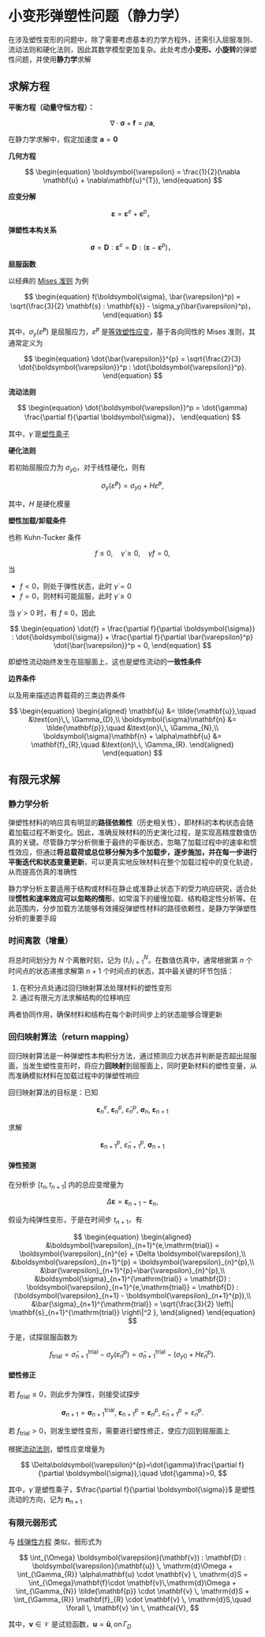# 小变形弹塑性问题（静力学）

在涉及塑性变形的问题中，除了需要考虑基本的力学方程外，还需引入屈服准则、流动法则和硬化法则，因此其数学模型更加复杂。此处考虑**小变形、小旋转**的弹塑性问题，并使用**静力学**求解

## 求解方程

**平衡方程（动量守恒方程）：**

$$
\begin{equation}
\nabla\cdot \boldsymbol{\sigma} + \mathbf{f} = \rho\mathbf{a},
\end{equation}
$$

在静力学求解中，假定加速度 $\mathbf{a} = \mathbf{0}$

**几何方程**

$$
\begin{equation}
\boldsymbol{\varepsilon} = \frac{1}{2}(\nabla \mathbf{u} + \nabla\mathbf{u}^{T}),
\end{equation}
$$

**应变分解**

$$
\begin{equation}
\boldsymbol{\varepsilon} = \boldsymbol{\varepsilon}^e + \boldsymbol{\varepsilon}^p，
\end{equation}
$$

**弹塑性本构关系**

$$
\begin{equation}
\boldsymbol{\sigma} = \mathbf{D} : \boldsymbol{\varepsilon}^e = \mathbf{D} : (\boldsymbol{\varepsilon} - \boldsymbol{\varepsilon}^p)，
\end{equation}
$$

**屈服函数**

以经典的 [Mises 准则](../../Plasticity/chap2/sec2-mises.md) 为例

$$
\begin{equation}
f(\boldsymbol{\sigma}, \bar{\varepsilon}^p) = \sqrt{\frac{3}{2} \mathbf{s} : \mathbf{s}} - \sigma_y(\bar{\varepsilon}^p)，
\end{equation}
$$

其中，$\sigma_y(\bar{\varepsilon}^p)$ 是屈服应力，$\bar{\varepsilon}^p$ 是[等效塑性应变](../../Plasticity/chap1/sec2-uniaxial.md)，基于各向同性的 Mises 准则，其通常定义为

$$
\begin{equation}
\dot{\bar{\varepsilon}}^{p} = \sqrt{\frac{2}{3} \dot{\boldsymbol{\varepsilon}}^p : \dot{\boldsymbol{\varepsilon}}^p}.
\end{equation}
$$


**流动法则**

$$
\begin{equation}
\dot{\boldsymbol{\varepsilon}}^p = \dot{\gamma} \frac{\partial f}{\partial \boldsymbol{\sigma}}，
\end{equation}
$$

其中，$\dot{\gamma}$ 是[塑性乘子](../../Plasticity/chap3/intro.md)

**硬化法则**

若初始屈服应力为 $\sigma_{y0}$，对于线性硬化，则有

$$
\begin{equation}
\sigma_y(\bar{\varepsilon}^p) = \sigma_{y0} + H\bar{\varepsilon}^{p},
\end{equation}
$$

其中，$H$ 是硬化模量

**塑性加载/卸载条件**

也称 Kuhn-Tucker 条件

$$
\begin{equation}
f \leq 0, \quad \dot{\gamma} \geq 0, \quad \dot{\gamma} f = 0,
\end{equation}
$$

当

- $f<0$，则处于弹性状态，此时 $\dot{\gamma} = 0$
- $f=0$，则材料可能屈服，此时 $\dot{\gamma} \geq 0$

当 $\dot{\gamma} > 0$ 时，有 $f\equiv0$，因此

$$
\begin{equation}
  \dot{f} = \frac{\partial f}{\partial \boldsymbol{\sigma}} : \dot{\boldsymbol{\sigma}} + \frac{\partial f}{\partial \bar{\varepsilon}^p} \dot{\bar{\varepsilon}}^p = 0,
\end{equation}
$$

即塑性流动始终发生在屈服面上，这也是塑性流动的**一致性条件**

**边界条件**

以及用来描述边界载荷的三类边界条件

$$
\begin{equation}
\begin{aligned}
\mathbf{u} &= \tilde{\mathbf{u}},\quad &\text{on}\,\, \Gamma_{D},\\
\boldsymbol{\sigma}\mathbf{n} &= \tilde{\mathbf{p}},\quad &\text{on}\,\, \Gamma_{N},\\
\boldsymbol{\sigma}\mathbf{n} + \alpha\mathbf{u} &= \mathbf{f}_{R},\quad &\text{on}\,\, \Gamma_{R}.
\end{aligned}
\end{equation}
$$

## 有限元求解

### 静力学分析

弹塑性材料的响应具有明显的**路径依赖性**（历史相关性），即材料的本构状态会随着加载过程不断变化。因此，准确反映材料的历史演化过程，是实现高精度数值仿真的关键。尽管静力学分析侧重于最终的平衡状态，忽略了加载过程中的速率和惯性效应，但通过**将总载荷或总位移分解为多个加载步，逐步施加，并在每一步进行平衡迭代和状态变量更新**，可以更真实地反映材料在整个加载过程中的变化轨迹，从而提高仿真的准确性

静力学分析主要适用于结构或材料在静止或准静止状态下的受力响应研究，适合处理**惯性和速率效应可以忽略的情形**，如常温下的缓慢加载、结构稳定性分析等。在此范围内，分步加载方法能够有效捕捉弹塑性材料的路径依赖性，是静力学弹塑性分析的重要手段

### 时间离散（增量）

将总时间划分为 $N$ 个离散时刻，记为 $\{t_{i}\}_{i=1}^{N}$。在数值仿真中，通常根据第 $n$ 个时间点的状态递推求解第 $n+1$ 个时间点的状态，其中最关键的环节包括：

1. 在积分点处通过回归映射算法处理材料的塑性变形
2. 通过有限元方法求解结构的位移响应

两者协同作用，确保材料和结构在每个新时间步上的状态能够合理更新

### 回归映射算法（return mapping）

回归映射算法是一种弹塑性本构积分方法，通过预测应力状态并判断是否超出屈服面，当发生塑性变形时，将应力**回映射**到屈服面上，同时更新材料的塑性变量，从而准确模拟材料在加载过程中的弹塑性响应

回归映射算法的目标是：已知

$$
\begin{equation}
\boldsymbol{\varepsilon}_{n}^{e},\ \boldsymbol{\varepsilon}_{n}^{p},\ \bar{\varepsilon}_{n}^{p},\ \boldsymbol{\sigma}_{n},\ \boldsymbol{\varepsilon}_{n+1}
\end{equation}
$$

求解

$$
\begin{equation}
\boldsymbol{\varepsilon}_{n+1}^{p},\ \bar{\varepsilon}_{n+1}^{p},\ \boldsymbol{\sigma}_{n+1}
\end{equation}
$$

#### 弹性预测

在分析步 $[t_{n},t_{n+1}]$ 内的总应变增量为

$$
\Delta\boldsymbol{\varepsilon} = \boldsymbol{\varepsilon}_{n+1} - \boldsymbol{\varepsilon}_{n},
$$

假设为纯弹性变形，于是在时间步 $t_{n+1}$，有

$$
\begin{equation}
\begin{aligned}
&\boldsymbol{\varepsilon}_{n+1}^{e,\mathrm{trial}} = \boldsymbol{\varepsilon}_{n}^{e} + \Delta \boldsymbol{\varepsilon},\\
&\boldsymbol{\varepsilon}_{n+1}^{p} = \boldsymbol{\varepsilon}_{n}^{p},\\
&\bar{\varepsilon}_{n+1}^{p}=\bar{\varepsilon}_{n}^{p},\\
&\boldsymbol{\sigma}_{n+1}^{\mathrm{trial}} = \mathbf{D} : \boldsymbol{\varepsilon}_{n+1}^{e,\mathrm{trial}} = \mathbf{D} :(\boldsymbol{\varepsilon}_{n+1} - \boldsymbol{\varepsilon}_{n+1}^{p}),\\
&\bar{\sigma}_{n+1}^{\mathrm{trial}} = \sqrt{\frac{3}{2} \left\| \mathbf{s}_{n+1}^{\mathrm{trial}} \right\|^2 },
\end{aligned}
\end{equation}
$$

于是，试探屈服函数为

$$
\begin{equation}
f_{\mathrm{trial}} = \bar{\sigma}_{n+1}^{\mathrm{trial}} - \sigma_y(\bar{\varepsilon}_n^p) = \bar{\sigma}_{n+1}^{\mathrm{trial}} - (\sigma_{y0} + H\bar{\varepsilon}_{n}^{p}).
\end{equation}
$$

#### 塑性修正

若 $f_{\mathrm{trial}} \leq 0$，则此步为弹性，则接受试探步

$$
\boldsymbol{\sigma}_{n+1}=\boldsymbol{\sigma}_{n+1}^{\mathrm{trial}},\ \boldsymbol{\varepsilon}_{n+1}^{p} = \boldsymbol{\varepsilon}_{n}^{p},\ \bar{\varepsilon}_{n+1}^{p}=\bar{\varepsilon}_{n}^{p}.
$$

若 $f_{\mathrm{trial}} > 0$，则发生塑性变形，需要进行塑性修正，使应力回到屈服面上

根据[流动法则](../../Plasticity/chap3/intro.md)，塑性应变增量为

$$
\Delta\boldsymbol{\varepsilon}^{p}=\dot{\gamma}\frac{\partial f}{\partial \boldsymbol{\sigma}},\quad \dot{\gamma}>0,
$$

其中，$\dot{\gamma}$ 是塑性乘子，$\frac{\partial f}{\partial \boldsymbol{\sigma}}$ 是塑性流动的方向，记为 $\mathbf{n}_{n+1}$

### 有限元弱形式

与 [线弹性方程](../chap2/sec3-linearelasticity.md) 类似，弱形式为

$$
\int_{\Omega} \boldsymbol{\varepsilon}(\mathbf{v}) : \mathbf{D} : \boldsymbol{\varepsilon}(\mathbf{u}) \, \mathrm{d}\Omega + \int_{\Gamma_{R}} \alpha\mathbf{u} \cdot \mathbf{v} \, \mathrm{d}S
= \int_{\Omega}\mathbf{f}\cdot \mathbf{v}\,\mathrm{d}\Omega + \int_{\Gamma_{N}} \tilde{\mathbf{p}} \cdot \mathbf{v} \, \mathrm{d}S + \int_{\Gamma_{R}} \mathbf{f}_{R} \cdot \mathbf{v} \, \mathrm{d}S,\quad \forall \, \mathbf{v} \in \, \mathcal{V},
$$

其中，$\mathbf{v}\in\mathcal{V}$ 是试验函数，$\mathbf{u} = \mathbf{\tilde{u}},\, \text{on}\, \Gamma_{D}$